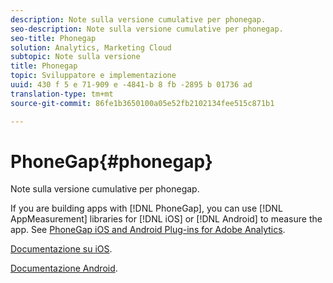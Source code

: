 ```yaml
---
description: Note sulla versione cumulative per phonegap.
seo-description: Note sulla versione cumulative per phonegap.
seo-title: Phonegap
solution: Analytics, Marketing Cloud
subtopic: Note sulla versione
title: Phonegap
topic: Sviluppatore e implementazione
uuid: 430 f 5 e 71-909 e -4841-b 8 fb -2895 b 01736 ad
translation-type: tm+mt
source-git-commit: 86fe1b3650100a05e52fb2102134fee515c871b1

---
```



# PhoneGap{#phonegap}

Note sulla versione cumulative per phonegap.

If you are building apps with [!DNL PhoneGap], you can use [!DNL AppMeasurement] libraries for [!DNL iOS] or [!DNL Android] to measure the app. See [PhoneGap iOS and Android Plug-ins for Adobe Analytics](https://marketing.adobe.com/developer/gallery/beta-phonegap-ios-and-android-plug-ins-for-sitecatalyst).

[Documentazione su iOS](https://marketing.adobe.com/resources/help/en_US/sc/appmeasurement/ios/index.html?f=phonegap).

[Documentazione Android](https://marketing.adobe.com/resources/help/en_US/sc/appmeasurement/android/index.html?f=phonegap).
